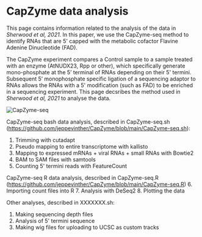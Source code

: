 # CapZyme data analysis
This page contains information related to the analysis of the data in _Sherwood et al, 2021_. In this paper, we use the CapZyme-seq method to identify RNAs that are 5' capped with the metabolic cofactor Flavine Adenine Dinucleotide (FAD).

The CapZyme experiment compares a Control sample to a sample treated with an enzyme (AtNUDX23, Rpp or other), which specifically generate mono-phosphate at the 5’ terminal of RNAs depending on their 5' termini. Subsequent 5’ monophosphate specific ligation of a sequencing adaptor to RNAs allows the RNAs with a 5' modification (such as FAD) to be enriched in a sequencing experiment. This page decsribes the method used in _Sherwood et al, 2021_ to analyse the data. 

![CapZyme-seq](https://user-images.githubusercontent.com/42373129/126970748-336ac8fd-cec4-4ba5-b63a-72f0b5e56ac3.png)


CapZyme-seq bash data analysis, described in CapZyme-seq.sh (https://github.com/jeppevinther/CapZyme/blob/main/CapZyme-seq.sh):
1. Trimming with cutadapt
2. Pseudo mapping to entire transcriptome with kallisto
3. Mapping to expressed mRNAs + viral RNAs + small RNAs with Bowtie2
4. BAM to SAM files with samtools
5. Counting 5' termini reads with FeatureCount

CapZyme-seq R data analysis, described in CapZyme-seq.R (https://github.com/jeppevinther/CapZyme/blob/main/CapZyme-seq.R)
6. Importing count files into R
7. Analysis with DeSeq2
8. Plotting the data


Other analyses, described in XXXXXXX.sh:

1. Making sequencing depth files
2. Analysis of 5' termini sequence
3. Making wig files for uploading to UCSC as custom tracks

